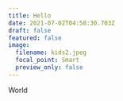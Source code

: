 ```yaml
---
title: Hello
date: 2021-07-02T04:58:30.703Z
draft: false
featured: false
image:
  filename: kids2.jpeg
  focal_point: Smart
  preview_only: false
---
```

World